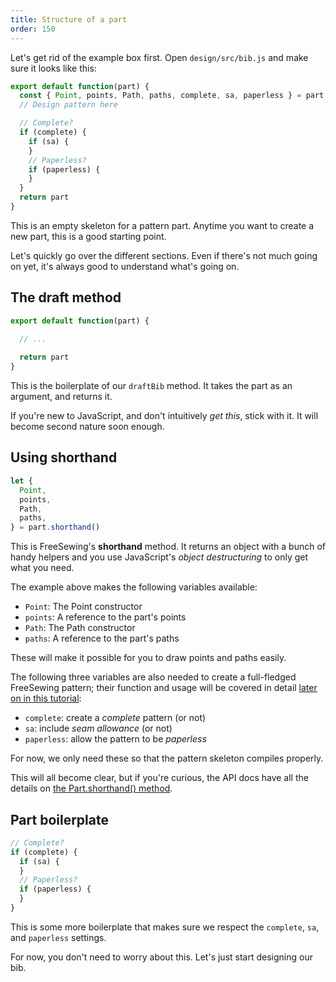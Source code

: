 ```yaml
---
title: Structure of a part
order: 150
---
```


Let's get rid of the example box first.
Open `design/src/bib.js` and make sure it looks like this:

```js
export default function(part) {
  const { Point, points, Path, paths, complete, sa, paperless } = part.shorthand()
  // Design pattern here

  // Complete?
  if (complete) {
    if (sa) {
    }
    // Paperless?
    if (paperless) {
    }
  }
  return part
}
```

This is an empty skeleton for a pattern part. Anytime you want to create a new part,
this is a good starting point.

Let's quickly go over the different sections.
Even if there's not much going on yet, it's always good to understand what's going on.

## The draft method

```js
export default function(part) {

  // ...
  
  return part
}

```

This is the boilerplate of our `draftBib` method. It takes the part as an argument, and returns it.

<Note>

If you're new to JavaScript, and don't intuitively _get this_, stick with it. It will become second nature soon enough.

</Note>

## Using shorthand

```js
let {
  Point,
  points,
  Path,
  paths,
} = part.shorthand()
```

This is FreeSewing's **shorthand** method. It returns an object with a bunch of handy helpers
and you use JavaScript's _object destructuring_ to only get what you need.

The example above makes the following variables available:

- `Point`: The Point constructor
- `points`: A reference to the part's points
- `Path`: The Path constructor
- `paths`: A reference to the part's paths

These will make it possible for you to draw points and paths easily.

The following three variables are also needed to create a full-fledged FreeSewing pattern; their function and usage will
be covered in detail [later on in this tutorial](/tutorials/pattern-design/completing-your-pattern/):

- `complete`: create a _complete_ pattern (or not)
- `sa`: include _seam allowance_ (or not)
- `paperless`: allow the pattern to be _paperless_

For now, we only need these so that the pattern skeleton compiles properly.

<Note>

This will all become clear, but if you're curious, the API docs have all the details
on [the Part.shorthand() method](/reference/api/part/#shorthand).

</Note>

## Part boilerplate

```js
// Complete?
if (complete) {
  if (sa) {
  }
  // Paperless?
  if (paperless) {
  }
}
```

This is some more boilerplate that makes sure we respect the `complete`, `sa`, and `paperless` settings.

For now, you don't need to worry about this. Let's just start designing our bib.
